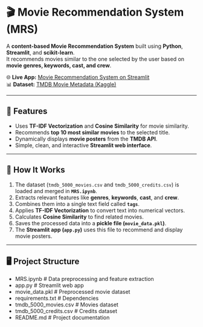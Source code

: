 # 🎬 Movie Recommendation System (MRS)

A **content-based Movie Recommendation System** built using **Python**, **Streamlit**, and **scikit-learn**.  
It recommends movies similar to the one selected by the user based on **movie genres, keywords, cast, and crew**.

🌐 **Live App:** [Movie Recommendation System on Streamlit](https://movie-recommender-system-tqugu9tqfxabyhv5p4kpmj.streamlit.app/)  
📊 **Dataset:** [TMDB Movie Metadata (Kaggle)](https://www.kaggle.com/datasets/tmdb/tmdb-movie-metadata)

---

## 🚀 Features

- Uses **TF-IDF Vectorization** and **Cosine Similarity** for movie similarity.
- Recommends **top 10 most similar movies** to the selected title.
- Dynamically displays **movie posters** from the **TMDB API**.
- Simple, clean, and interactive **Streamlit web interface**.

---

## 🧠 How It Works

1. The dataset (`tmdb_5000_movies.csv` and `tmdb_5000_credits.csv`) is loaded and merged in **`MRS.ipynb`**.
2. Extracts relevant features like **genres**, **keywords**, **cast**, and **crew**.
3. Combines them into a single text field called **`tags`**.
4. Applies **TF-IDF Vectorization** to convert text into numerical vectors.
5. Calculates **Cosine Similarity** to find related movies.
6. Saves the processed data into a **pickle file (`movie_data.pkl`)**.
7. The **Streamlit app (`app.py`)** uses this file to recommend and display movie posters.

---

## 🖥️ Project Structure

- MRS.ipynb # Data preprocessing and feature extraction
- app.py # Streamlit web app
- movie_data.pkl # Preprocessed movie dataset
- requirements.txt # Dependencies
- tmdb_5000_movies.csv # Movies dataset
- tmdb_5000_credits.csv # Credits dataset
- README.md # Project documentation
